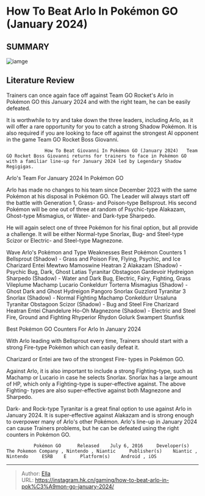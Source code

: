 # How To Beat Arlo In Pokémon GO (January 2024)


## SUMMARY 

![iamge](https://static1.srcdn.com/wordpress/wp-content/uploads/2023/12/how-to-beat-arlo-in-pok-mon-go-january-2024.jpg)

## Literature Review

Trainers can once again face off against Team GO Rocket&#39;s Arlo in Pokémon GO this January 2024 and with the right team, he can be easily defeated.





It is worthwhile to try and take down the three leaders, including Arlo, as it will offer a rare opportunity for you to catch a strong Shadow Pokémon. It is also required if you are looking to face off against the strongest AI opponent in the game Team GO Rocket Boss Giovanni.




                  How To Beat Giovanni In Pokémon GO (January 2024)   Team GO Rocket Boss Giovanni returns for trainers to face in Pokémon GO with a familiar line-up for January 2024 led by Legendary Shadow Regigigas.   


 Arlo&#39;s Team For January 2024 In Pokémon GO 
          

Arlo has made no changes to his team since December 2023 with the same Pokémon at his disposal in Pokémon GO. The Leader will always start off the battle with Generation 1, Grass- and Poison-type Bellsprout. His second Pokémon will be one out of three at random of Psychic-type Alakazam, Ghost-type Mismagius, or Water- and Dark-type Sharpedo.

He will again select one of three Pokémon for his final option, but all provide a challenge. It will be either Normal-type Snorlax, Bug- and Steel-type Scizor or Electric- and Steel-type Magnezone.




 Wave  Arlo&#39;s Pokémon and Type  Weaknesses  Best Pokémon Counters   1  Bellsprout (Shadow) - Grass and Poison  Fire, Flying, Psychic, and Ice    Charizard   Entei   Mewtwo   Mamoswine   Heatran      2  Alakazam (Shadow) - Psychic  Bug, Dark, Ghost    Latias   Tyranitar   Obstagoon   Gardevoir   Hydreigon      Sharpedo (Shadow) - Water and Dark  Bug, Electric, Fairy, Fighting, Grass    Vileplume   Machamp   Lucario   Conkeldurr   Torterra      Mismagius (Shadow) - Ghost  Dark and Ghost    Hydreigon   Pangoro   Snorlax   Guzzlord   Tyranitar      3  Snorlax (Shadow) - Normal  Fighting    Machamp   Conkeldurr   Ursaluna   Tyranitar   Obstagoon      Scizor (Shadow) - Bug and Steel  Fire    Charizard   Heatran   Entei   Chandelure   Ho-Oh      Magnezone (Shadow) - Electric and Steel  Fire, Ground and Fighting    Rhyperior   Rhydon   Golurk   Swampert   Stunfisk      





 Best Pokémon GO Counters For Arlo In January 2024 
          

With Arlo leading with Bellsprout every time, Trainers should start with a strong Fire-type Pokémon which can easily defeat it. 






Charizard or Entei are two of the strongest Fire- types in Pokémon GO.




Against Arlo, it is also important to include a strong Fighting-type, such as Machamp or Lucario in case he selects Snorlax. Snorlax has a large amount of HP, which only a Fighting-type is super-effective against. The above Fighting- types are also super-effective against both Magnezone and Sharpedo.

Dark- and Rock-type Tyranitar is a great final option to use against Arlo in January 2024. It is super-effective against Alakazam and is strong enough to overpower many of Arlo&#39;s other Pokémon. Arlo&#39;s line-up in January 2024 can cause Trainers problems, but he can be defeated using the right counters in Pokémon GO.

              Pokémon GO      Released    July 6, 2016     Developer(s)    The Pokemon Company , Nintendo , Niantic     Publisher(s)    Niantic , Nintendo     ESRB    E     Platform(s)    Android , iOS      





---

> Author: [Ella](https://instagram.hk.cn/)  
> URL: https://instagram.hk.cn/gaming/how-to-beat-arlo-in-pok%C3%A9mon-go-january-2024/  

